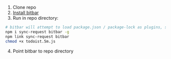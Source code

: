 1. Clone repo
2. [Install bitbar](https://github.com/matryer/bitbar)
3. Run in repo directory:
```bash
# bitbar will attempt to load package.json / package-lock as plugins, so use global install
npm i sync-request bitbar -g
npm link sync-request bitbar
chmod +x todoist.5m.js
```
4. Point bitbar to repo directory
